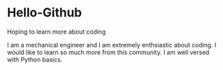# Hello-Github
Hoping to learn more about coding

I am a mechanical engineer and I am extremely enthsiastic about coding. I would like to learn so much more from this community. I am well versed with Python basics.
